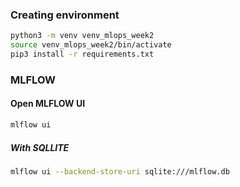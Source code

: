 ### Creating  environment
```bash
python3 -m venv venv_mlops_week2
source venv_mlops_week2/bin/activate
pip3 install -r requirements.txt
```

### MLFLOW 
#### Open MLFLOW UI
```bash
mlflow ui
```
##### With SQLLITE
```bash
mlflow ui --backend-store-uri sqlite:///mlflow.db
```